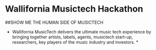 # Wallifornia Musictech Hackathon

##SHOW ME THE HUMAN SIDE OF MUSICTECH
* Wallifornia MusicTech delivers the ultimate music tech experience by bringing together artists, labels, agents, musictech start-up, researchers, key players of the music industry and investors. * 
